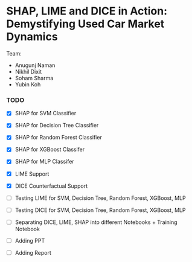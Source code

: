 # SHAP, LIME and DICE in Action: Demystifying Used Car Market Dynamics

Team:
- Anugunj Naman
- Nikhil Dixit
- Soham Sharma
- Yubin Koh

### TODO
- [x] SHAP for SVM Classifier
- [x] SHAP for Decision Tree Classifier
- [x] SHAP for Random Forest Classifier
- [x] SHAP for XGBoost Classifer
- [x] SHAP for MLP Classifer
- [x] LIME Support
- [x] DICE Counterfactual Support
- [ ] Testing LIME for SVM, Decision Tree, Random Forest, XGBoost, MLP
- [ ] Testing DICE for SVM, Decision Tree, Random Forest, XGBoost, MLP
- [ ] Separating DICE, LIME, SHAP into different Notebooks + Training Notebook
- [ ] Adding PPT
- [ ] Adding Report


